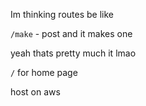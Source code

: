 Im thinking routes be like

`/make` - post and it makes one

yeah thats pretty much it lmao

`/` for home page

host on aws
